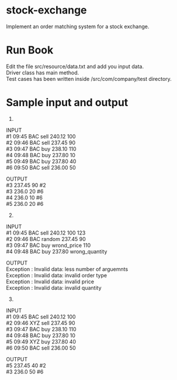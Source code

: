 # stock-exchange

Implement an order matching system for a stock exchange.

# Run Book
Edit the file src/resource/data.txt and add you input data.<br />
Driver class has main method.<br />
Test cases has been written inside /src/com/company/test directory.<br />

# Sample input and output

1. 
INPUT<br />
  #1 09:45 BAC sell 240.12 100<br />
  #2 09:46 BAC sell 237.45 90<br />
  #3 09:47 BAC buy 238.10 110<br />
  #4 09:48 BAC buy 237.80 10<br />
  #5 09:49 BAC buy 237.80 40<br />
  #6 09:50 BAC sell 236.00 50<br />
  
  OUTPUT<br />
  #3 237.45 90 #2<br />
  #3 236.0 20 #6<br />
  #4 236.0 10 #6<br />
  #5 236.0 20 #6<br />

2. 
INPUT<br />
  #1 09:45 BAC sell 240.12 100 123<br />
  #2 09:46 BAC random 237.45 90<br />
  #3 09:47 BAC buy wrond_price 110<br />
  #4 09:48 BAC buy 237.80 wrong_quantity<br />
  
  OUTPUT<br />
  Exception : Invalid data: less number of arguemnts<br />
  Exception : Invalid data: invalid order type<br />
  Exception : Invalid data: invalid price<br />
  Exception : Invalid data: invalid quantity<br />
 
3. 
INPUT<br />
  #1 09:45 BAC sell 240.12 100<br />
  #2 09:46 XYZ sell 237.45 90<br />
  #3 09:47 BAC buy 238.10 110<br />
  #4 09:48 BAC buy 237.80 10<br />
  #5 09:49 XYZ buy 237.80 40<br />
  #6 09:50 BAC sell 236.00 50<br />
  
  OUTPUT<br />
  #5 237.45 40 #2<br />
  #3 236.0 50 #6<br />

